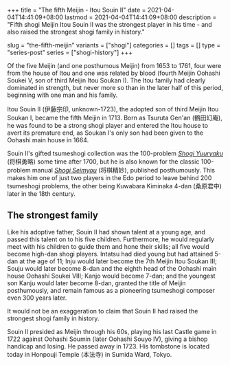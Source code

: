 +++
title = "The fifth Meijin - Itou Souin II"
date = 2021-04-04T14:41:09+08:00
lastmod = 2021-04-04T14:41:09+08:00
description = "Fifth shogi Meijin Itou Souin II was the strongest player in his time - and also raised the strongest shogi family in history."

slug = "the-fifth-meijin"
variants = ["shogi"]
categories = []
tags = []
type = "series-post"
series = ["shogi-history"]
+++

Of the five Meijin (and one posthumous Meijin) from 1653 to 1761, four were from the house of Itou and one was related by blood (fourth Meijin Oohashi Soukei V, son of third Meijin Itou Soukan I). The Itou family had clearly dominated in strength, but never more so than in the later half of this period, beginning with one man and his family.

Itou Souin II (伊藤宗印, unknown-1723), the adopted son of third Meijin Itou Soukan I, became the fifth Meijin in 1713. Born as Tsuruta Gen'an (鶴田幻庵), he was found to be a strong shogi player and entered the Itou house to avert its premature end, as Soukan I's only son had been given to the Oohashi main house in 1664.

Souin II's gifted tsumeshogi collection was the 100-problem [*Shogi Yuuryaku*](http://park6.wakwak.com/~k-oohasi/shougi/html/yuuryaku/yuuryaku00.html) (将棋勇略) some time after 1700, but he is also known for the classic 100-problem manual [*Shogi Seimyou*](http://park6.wakwak.com/~k-oohasi/shougi/html/seimyou/seimyou00.html) (将棋精妙), published posthumously. This makes him one of just two players in the Edo period to leave behind 200 tsumeshogi problems, the other being Kuwabara Kiminaka 4-dan (桑原君中) later in the 18th century.

## The strongest family

Like his adoptive father, Souin II had shown talent at a young age, and passed this talent on to his five children. Furthermore, he would regularly meet with his children to guide them and hone their skills; all five would become high-dan shogi players. Intatsu had died young but had attained 5-dan at the age of 11; Inju would later become the 7th Meijin Itou Soukan III; Souju would later become 8-dan and the eighth head of the Oohashi main house Oohashi Soukei VIII; Kanjo would become 7-dan; and the youngest son Kanju would later become 8-dan, granted the title of Meijin posthumously, and remain famous as a pioneering tsumeshogi composer even 300 years later.

It would not be an exaggeration to claim that Souin II had raised the strongest shogi family in history.

Souin II presided as Meijin through his 60s, playing his last Castle game in 1722 against Oohashi Soumin (later Oohashi Souyo IV), giving a bishop handicap and losing. He passed away in 1723. His tombstone is located today in Honpouji Temple (本法寺) in Sumida Ward, Tokyo.